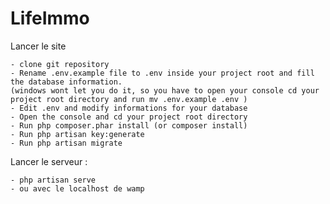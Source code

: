 # LifeImmo

Lancer le site

    - clone git repository
    - Rename .env.example file to .env inside your project root and fill the database information. 
    (windows wont let you do it, so you have to open your console cd your project root directory and run mv .env.example .env )
    - Edit .env and modify informations for your database
    - Open the console and cd your project root directory
    - Run php composer.phar install (or composer install)
    - Run php artisan key:generate
    - Run php artisan migrate

Lancer le serveur :

    - php artisan serve
    - ou avec le localhost de wamp
